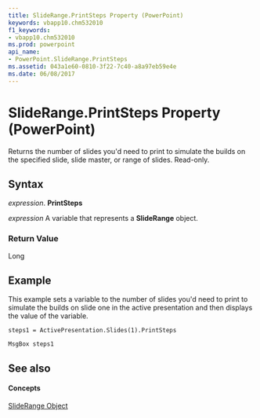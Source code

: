 ```yaml
---
title: SlideRange.PrintSteps Property (PowerPoint)
keywords: vbapp10.chm532010
f1_keywords:
- vbapp10.chm532010
ms.prod: powerpoint
api_name:
- PowerPoint.SlideRange.PrintSteps
ms.assetid: 043a1e60-0810-3f22-7c40-a8a97eb59e4e
ms.date: 06/08/2017
---
```



# SlideRange.PrintSteps Property (PowerPoint)

Returns the number of slides you'd need to print to simulate the builds on the specified slide, slide master, or range of slides. Read-only.


## Syntax

 _expression_. **PrintSteps**

 _expression_ A variable that represents a **SlideRange** object.


### Return Value

Long


## Example

This example sets a variable to the number of slides you'd need to print to simulate the builds on slide one in the active presentation and then displays the value of the variable.


```
steps1 = ActivePresentation.Slides(1).PrintSteps

MsgBox steps1
```


## See also


#### Concepts


[SlideRange Object](PowerPoint.SlideRange.md)

